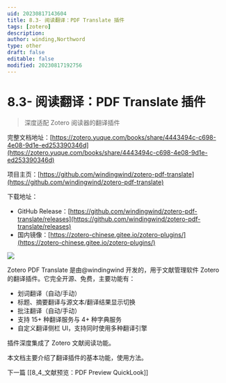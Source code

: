 ```yaml
---
uid: 20230817143604
title: 8.3- 阅读翻译：PDF Translate 插件
tags: [zotero]
description: 
author: winding,Northword
type: other
draft: false
editable: false
modified: 20230817192756
---
```


# 8.3- 阅读翻译：PDF Translate 插件

> 深度适配 Zotero 阅读器的翻译插件

完整文档地址：[https://zotero.yuque.com/books/share/4443494c-c698-4e08-9d1e-ed253390346d](https://zotero.yuque.com/books/share/4443494c-c698-4e08-9d1e-ed253390346d)

项目主页：[https://github.com/windingwind/zotero-pdf-translate](https://github.com/windingwind/zotero-pdf-translate)

下载地址：

* GitHub Release：[https://github.com/windingwind/zotero-pdf-translate/releases](https://github.com/windingwind/zotero-pdf-translate/releases)
* 国内镜像：[https://zotero-chinese.gitee.io/zotero-plugins/](https://zotero-chinese.gitee.io/zotero-plugins/)

![](https://github.com/windingwind/zotero-pdf-translate/raw/main/imgs/translate.gif#from=url&id=rFkzw&originHeight=1216&originWidth=2544&originalType=binary&ratio=1&rotation=0&showTitle=false&status=done&style=none&title=)

Zotero PDF Translate 是由@windingwind 开发的，用于文献管理软件 Zotero 的翻译插件。它完全开源、免费，主要功能有：

* 划词翻译（自动/手动）
* 标题、摘要翻译与源文本/翻译结果显示切换
* 批注翻译（自动/手动）
* 支持 15+ 种翻译服务与 4+ 种字典服务
* 自定义翻译侧栏 UI，支持同时使用多种翻译引擎

插件深度集成了 Zotero 文献阅读功能。

本文档主要介绍了翻译插件的基本功能，使用方法。

下一篇 [[8_4_文献预览：PDF Preview QuickLook]]